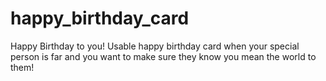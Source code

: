 # happy_birthday_card
Happy Birthday to you! Usable happy birthday card when your special person is far and you want to make sure they know you mean the world to them!
